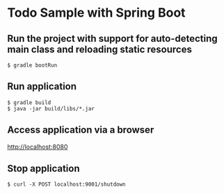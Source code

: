 # Todo Sample with Spring Boot


## Run the project with support for auto-detecting main class and reloading static resources

```
$ gradle bootRun
```

## Run application

```
$ gradle build
$ java -jar build/libs/*.jar
```

## Access application via a browser

[http://localhost:8080](http://localhost:8080)

## Stop application

```
$ curl -X POST localhost:9001/shutdown
```
